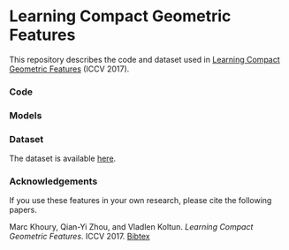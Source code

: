 # Learning Compact Geometric Features

This repository describes the code and dataset used in [Learning Compact Geometric Features](https://arxiv.org/abs/1709.05056) (ICCV 2017).

### Code

### Models

### Dataset

The dataset is available [here](https://marckhoury.github.io/CGF/).

### Acknowledgements
If you use these features in your own research, please cite the following papers.
 
Marc Khoury, Qian-Yi Zhou, and Vladlen Koltun. *Learning Compact Geometric Features*. ICCV 2017. [Bibtex](https://marckhoury.github.io/CGF/bibtex)
